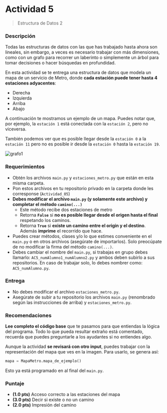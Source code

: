 # Actividad 5
> Estructura de Datos 2

### Descripción

Todas las estructuras de datos con las que has trabajado hasta ahora son lineales, sin embargo, a veces es necesario trabajar con más dimensiones, como con un grafo para recorrer un laberinto o simplemente un árbol para tomar decisiones o hacer búsquedas en profundidad.

En esta actividad se te entrega una estructura de datos que modela un mapa de un servicio de Metro, donde **cada estación puede tener hasta 4 estaciones adyacentes**:
* Derecha
* Izquierda
* Arriba
* Abajo

A continuación te mostramos un ejemplo de un mapa. Puedes notar que, por ejemplo, la `estación 1` está conectada con la `estación 2`, pero no viceversa. 

También podemos ver que es posible llegar desde la `estación 0` a la `estación 11` pero no es posible ir desde la `estación 0` hasta la `estación 19`.

![grafo1](https://raw.githubusercontent.com/IIC2233-2015-1/Ayudantes/master/Actividades%20en%20Clases/Clase%2005%20-%20Estaciones%20de%20metro/Enunciado/grafo.jpg?token=AHOFOMs1dsJKWPs0zGiTDFdinKx1NO0vks5VGhs4wA%3D%3D "Grafo")

### Requerimientos

* Obtén los archivos `main.py` y `estaciones_metro.py` que están en esta misma carpeta.
* Pon estos archivos en tu repositorio privado en la carpeta donde les corresponse (`Actividad_05`)
* **Debes modificar el archivo ``main.py`` (y solamente este archivo) y completar el método `camino(...)`**
	* Este método recibe dos estaciones de metro
	* Retorna **`False`** si **no es posible llegar desde el origen hasta el final** respetando los caminos.
	* Retorna **`True`** si **existe un camino entre el origin y el destino**. Además **imprime** el recorrido que hace.
* Puedes crear métodos, clases y/o lo que estimes conveniente en el `main.py` o en otros archivos (asegúrate de importarlos). Solo preocúpate de no modificar la firma del método `camino(...)`.
* Debes cambiar el nombre del `main.py`, si trabajas en grupo debes llamarlo: `AC5_numAlumno1_numAlumno2.py` y ambos deben subirlo a sus repositorios. En caso de trabajar solo, lo debes nombrer como: `AC5_numAlumno.py`.


### Entrega

* No debes modificar el archivo `estaciones_metro.py`.
* Asegúrate de subir a tu repositorio los archivos `main.py` (renombrado según las instrucciones de arriba) y `estaciones_metro.py`. 

### Recomendaciones

**Lee completo el código base** que te pasamos para que entiendas la lógica del programa. Todo lo que pueda resultar extraño está comentado, recuerda que puedes preguntarle a los ayudantes si no entiendes algo.

Aunque la actividad **se revisará con otro input**, puedes trabajar con la representación del mapa que ves en la imagen. Para usarlo, se genera así: 

```python
mapa = MapaMetro.mapa_de_ejemplo()
```

Esto ya está programado en al final del `main.py`.

### Puntaje
* **(1.0 pts)** Acceso correcto a las estaciones del mapa 
* **(3.0 pts)** Decir si existe o no un camino
* **(2.0 pts)** Impresión del camino
